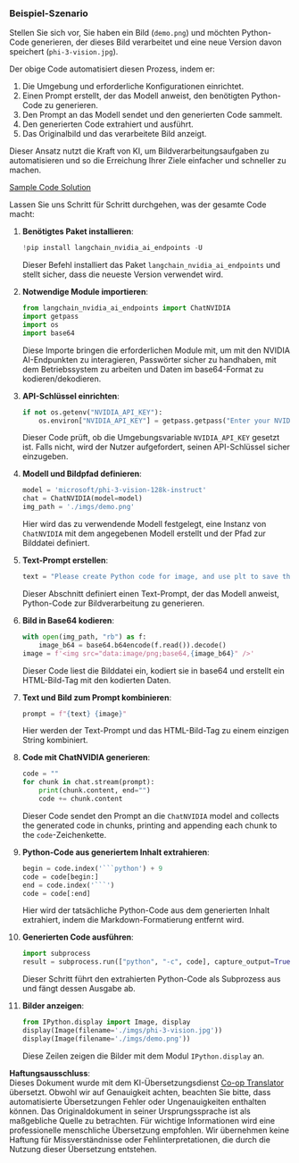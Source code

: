 <!--
CO_OP_TRANSLATOR_METADATA:
{
  "original_hash": "a8de701a2f1eb12b1f82432288d709cf",
  "translation_date": "2025-05-07T10:59:03+00:00",
  "source_file": "md/02.Application/04.Vision/Phi3/E2E_Nvidia_NIM_Vision.md",
  "language_code": "de"
}
-->
### Beispiel-Szenario

Stellen Sie sich vor, Sie haben ein Bild (`demo.png`) und möchten Python-Code generieren, der dieses Bild verarbeitet und eine neue Version davon speichert (`phi-3-vision.jpg`).

Der obige Code automatisiert diesen Prozess, indem er:

1. Die Umgebung und erforderliche Konfigurationen einrichtet.
2. Einen Prompt erstellt, der das Modell anweist, den benötigten Python-Code zu generieren.
3. Den Prompt an das Modell sendet und den generierten Code sammelt.
4. Den generierten Code extrahiert und ausführt.
5. Das Originalbild und das verarbeitete Bild anzeigt.

Dieser Ansatz nutzt die Kraft von KI, um Bildverarbeitungsaufgaben zu automatisieren und so die Erreichung Ihrer Ziele einfacher und schneller zu machen.

[Sample Code Solution](../../../../../../code/06.E2E/E2E_Nvidia_NIM_Phi3_Vision.ipynb)

Lassen Sie uns Schritt für Schritt durchgehen, was der gesamte Code macht:

1. **Benötigtes Paket installieren**:
    ```python
    !pip install langchain_nvidia_ai_endpoints -U
    ```
    Dieser Befehl installiert das Paket `langchain_nvidia_ai_endpoints` und stellt sicher, dass die neueste Version verwendet wird.

2. **Notwendige Module importieren**:
    ```python
    from langchain_nvidia_ai_endpoints import ChatNVIDIA
    import getpass
    import os
    import base64
    ```
    Diese Importe bringen die erforderlichen Module mit, um mit den NVIDIA AI-Endpunkten zu interagieren, Passwörter sicher zu handhaben, mit dem Betriebssystem zu arbeiten und Daten im base64-Format zu kodieren/dekodieren.

3. **API-Schlüssel einrichten**:
    ```python
    if not os.getenv("NVIDIA_API_KEY"):
        os.environ["NVIDIA_API_KEY"] = getpass.getpass("Enter your NVIDIA API key: ")
    ```
    Dieser Code prüft, ob die Umgebungsvariable `NVIDIA_API_KEY` gesetzt ist. Falls nicht, wird der Nutzer aufgefordert, seinen API-Schlüssel sicher einzugeben.

4. **Modell und Bildpfad definieren**:
    ```python
    model = 'microsoft/phi-3-vision-128k-instruct'
    chat = ChatNVIDIA(model=model)
    img_path = './imgs/demo.png'
    ```
    Hier wird das zu verwendende Modell festgelegt, eine Instanz von `ChatNVIDIA` mit dem angegebenen Modell erstellt und der Pfad zur Bilddatei definiert.

5. **Text-Prompt erstellen**:
    ```python
    text = "Please create Python code for image, and use plt to save the new picture under imgs/ and name it phi-3-vision.jpg."
    ```
    Dieser Abschnitt definiert einen Text-Prompt, der das Modell anweist, Python-Code zur Bildverarbeitung zu generieren.

6. **Bild in Base64 kodieren**:
    ```python
    with open(img_path, "rb") as f:
        image_b64 = base64.b64encode(f.read()).decode()
    image = f'<img src="data:image/png;base64,{image_b64}" />'
    ```
    Dieser Code liest die Bilddatei ein, kodiert sie in base64 und erstellt ein HTML-Bild-Tag mit den kodierten Daten.

7. **Text und Bild zum Prompt kombinieren**:
    ```python
    prompt = f"{text} {image}"
    ```
    Hier werden der Text-Prompt und das HTML-Bild-Tag zu einem einzigen String kombiniert.

8. **Code mit ChatNVIDIA generieren**:
    ```python
    code = ""
    for chunk in chat.stream(prompt):
        print(chunk.content, end="")
        code += chunk.content
    ```
    Dieser Code sendet den Prompt an die `ChatNVIDIA` model and collects the generated code in chunks, printing and appending each chunk to the `code`-Zeichenkette.

9. **Python-Code aus generiertem Inhalt extrahieren**:
    ```python
    begin = code.index('```python') + 9
    code = code[begin:]
    end = code.index('```')
    code = code[:end]
    ```
    Hier wird der tatsächliche Python-Code aus dem generierten Inhalt extrahiert, indem die Markdown-Formatierung entfernt wird.

10. **Generierten Code ausführen**:
    ```python
    import subprocess
    result = subprocess.run(["python", "-c", code], capture_output=True)
    ```
    Dieser Schritt führt den extrahierten Python-Code als Subprozess aus und fängt dessen Ausgabe ab.

11. **Bilder anzeigen**:
    ```python
    from IPython.display import Image, display
    display(Image(filename='./imgs/phi-3-vision.jpg'))
    display(Image(filename='./imgs/demo.png'))
    ```
    Diese Zeilen zeigen die Bilder mit dem Modul `IPython.display` an.

**Haftungsausschluss**:  
Dieses Dokument wurde mit dem KI-Übersetzungsdienst [Co-op Translator](https://github.com/Azure/co-op-translator) übersetzt. Obwohl wir auf Genauigkeit achten, beachten Sie bitte, dass automatisierte Übersetzungen Fehler oder Ungenauigkeiten enthalten können. Das Originaldokument in seiner Ursprungssprache ist als maßgebliche Quelle zu betrachten. Für wichtige Informationen wird eine professionelle menschliche Übersetzung empfohlen. Wir übernehmen keine Haftung für Missverständnisse oder Fehlinterpretationen, die durch die Nutzung dieser Übersetzung entstehen.